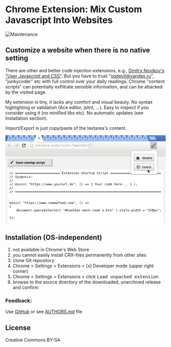 # Chrome Extension: Mix Custom Javascript Into Websites

![Maintenance](https://img.shields.io/maintenance/yes/2018.svg)



## Customize a website when there is no native setting

There are other and better code injection extensions, e.g.,
[Dmitry Novikov's "User Javascript and CSS"](TODO).
But you have to trust "sqdevil@yandex.ru", "junkycoder" etc 
with full control over your daily readings.
Chrome "content scripts" can potentially exfiltrate sensible 
information, and can be attacked by the visited page.

My extension is tiny, it lacks any comfort and visual beauty.
No syntax highlighting or validation (Ace editor, jslint, ...).
Easy to inspect if you consider using it (no minified libs etc).
No automatic updates (see Installation section).

Import/Export is just copy/paste of the textarea's content.


![Screenshot](image/screenshot-20180525.png)


## Installation (OS-independent)

1. not available in Chrome's Web Store
2. you cannot easily install CRX-files permanently from other sites
3. clone Git repository
4. Chrome > Settings > Extensions > [x] Developer mode (upper right corner)
5. Chrome > Settings > Extensions > click <kbd>Load unpacked extension</kbd> 
6. browse to the source directory of the downloaded, unarchived release and confirm

### Feedback:

Use [GitHub](https://github.com/andre-st/chrome-codemixins/issues) or see [AUTHORS.md](AUTHORS.md) file



## License

Creative Commons BY-SA

